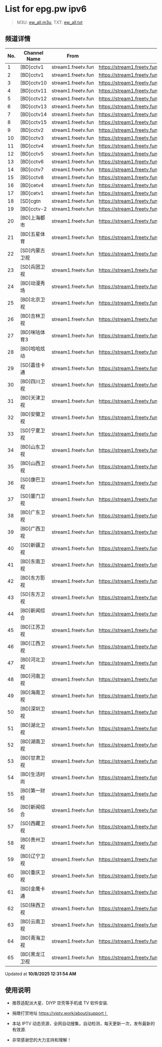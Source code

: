 # List for **epg.pw ipv6**

> M3U: [ew_all.m3u](./ew_all.m3u ), TXT: [ew_all.txt](./txt/ew_all.txt )

## 频道详情

| No. | Channel Name | From | Source |
| --- | ------------ | ---- | ------ |
| 1 | [BD]cctv1 | stream1.freetv.fun | <https://stream1.freetv.fun/9c278a43d5bf7e515412f079507a71cfb8a263ff4938b30757880c9c7cd972b7.m3u8> |
| 2 | [BD]cctv1 | stream1.freetv.fun | <https://stream1.freetv.fun/95cc7a9a16c9974d8c981d42c9a213879904ab744e95150717697089791ab4f0.m3u8> |
| 3 | [BD]cctv10 | stream1.freetv.fun | <https://stream1.freetv.fun/03ec808959ed34e80c3c17243268f70f92783305bd601cfce15814b67c7ba180.m3u8> |
| 4 | [BD]cctv11 | stream1.freetv.fun | <https://stream1.freetv.fun/a1ee8a4f3954b5e76c7d40251197d089421f936e5f616960f16ff6494fff42bf.m3u8> |
| 5 | [BD]cctv12 | stream1.freetv.fun | <https://stream1.freetv.fun/1bf6d0c6726f032a9bc41f9cb6b498c67ccdfe47362d6b29b6a2fb2a56c57a53.m3u8> |
| 6 | [BD]cctv13 | stream1.freetv.fun | <https://stream1.freetv.fun/6c43994efaf873ec88937d3ff55a75d044c558c07de5f93f7e4619c2b41bf49c.m3u8> |
| 7 | [BD]cctv14 | stream1.freetv.fun | <https://stream1.freetv.fun/2e63e70a7eff85f483c37fb40a1579d6f44acad6ace43b96caac0f265031b0a5.m3u8> |
| 8 | [BD]cctv15 | stream1.freetv.fun | <https://stream1.freetv.fun/2b03696098d89baaf86e60e9dabcef119de0e8190cc42e10ace472312f488b65.m3u8> |
| 9 | [BD]cctv2 | stream1.freetv.fun | <https://stream1.freetv.fun/ddc1240d9cafb3571f6af0ae89031e56412c7501e12876ce26bad8ddfe7a2f52.m3u8> |
| 10 | [BD]cctv3 | stream1.freetv.fun | <https://stream1.freetv.fun/b67ae4b56b7ac6df47e9c81f23cd65455c6c0a5e71de8b1b36345ecc5b3ccedc.m3u8> |
| 11 | [BD]cctv4 | stream1.freetv.fun | <https://stream1.freetv.fun/2d775dbe18822cdac5a52a92edf587ac88cdebdcb14b310e254c376cce5f44d2.m3u8> |
| 12 | [BD]cctv5 | stream1.freetv.fun | <https://stream1.freetv.fun/0e67c24133bbf121a8f74e59353f4e2a8932983d3fedfee00fcf4e1dfd35bf11.m3u8> |
| 13 | [BD]cctv6 | stream1.freetv.fun | <https://stream1.freetv.fun/63514d6a0cc1d233f91a13749a64b5271fed4f84f47cc884e189a42a4837d620.m3u8> |
| 14 | [BD]cctv7 | stream1.freetv.fun | <https://stream1.freetv.fun/33acfb5aeb4b37ea0b4d12aedbf55cf1053931084ac7df884880cedfb6c0042d.m3u8> |
| 15 | [BD]cctv8 | stream1.freetv.fun | <https://stream1.freetv.fun/284609d8ba5cd00caa2a9cef1a983d71487147fba8aa2258db3a4e7d871d4fa1.m3u8> |
| 16 | [BD]cetv4 | stream1.freetv.fun | <https://stream1.freetv.fun/168b387c09e22fb0cdda5c1dcf49b1ab10c2714787ceb25c78eca80cc3522422.m3u8> |
| 17 | [BD]cetv1 | stream1.freetv.fun | <https://stream1.freetv.fun/b983a8a5adb5323c774107f8051b54d1581c72d82802631bcc3896bd61e12e3d.m3u8> |
| 18 | [SD]cgtn | stream1.freetv.fun | <https://stream1.freetv.fun/c1606e5f7aae30754e5ef371d72c55baa1a02db2db99392cf916104dcf35fc1d.m3u8> |
| 19 | [BD]cctv-2 | stream1.freetv.fun | <https://stream1.freetv.fun/cd5157545b82f5dd9d883d92e2a9604dc937707818140cc89c4358c48e5374d0.m3u8> |
| 20 | [BD]上海都市 | stream1.freetv.fun | <https://stream1.freetv.fun/c51379ba4852f1be15b1a0bc4332b09049cb4df778fff224c8966217566ac38a.m3u8> |
| 21 | [BD]五星体育 | stream1.freetv.fun | <https://stream1.freetv.fun/d99d90dcb204a091467cada6295ceb8dfb0cf5c3890378e1d0f57ec8ef9922f0.m3u8> |
| 22 | [SD]内蒙古卫视 | stream1.freetv.fun | <https://stream1.freetv.fun/263e5a5eb28d709848af0b6e283422b92c4de866d01f1ccaebd57b2358f24c18.m3u8> |
| 23 | [SD]兵团卫视 | stream1.freetv.fun | <https://stream1.freetv.fun/7e0d9638f60dca70ddc3a2437eb10e874587f11f9d3efd833e71acfbdf2de2d6.m3u8> |
| 24 | [BD]动漫秀场 | stream1.freetv.fun | <https://stream1.freetv.fun/92770c17901d40448d85aff2a2a1a7d5df7bc2d11a45e6c1aeb260b8172f99fe.m3u8> |
| 25 | [BD]北京卫视 | stream1.freetv.fun | <https://stream1.freetv.fun/c5769ca8df272ca99803feebc655cd01b1e4e663d4a4550d86ee338e1058ccfb.m3u8> |
| 26 | [BD]吉林卫视 | stream1.freetv.fun | <https://stream1.freetv.fun/9b2b6109a8b20597e52c1c16cf0361b64377499304d3829763883dfe7748e8a7.m3u8> |
| 27 | [BD]咪咕体育3 | stream1.freetv.fun | <https://stream1.freetv.fun/e190bd36908a198b828009b1db68130da9dfb9888ea029841482834c5cc11796.m3u8> |
| 28 | [BD]哈哈炫动 | stream1.freetv.fun | <https://stream1.freetv.fun/eb5f5043576df8dd2010842c01a50be553e41c876df908dd14018ed306f35411.m3u8> |
| 29 | [SD]嘉佳卡通 | stream1.freetv.fun | <https://stream1.freetv.fun/c35e7322dda3b1dad2e328269a875ee5a916dc42ea2abf9dedac1d7743c18f42.m3u8> |
| 30 | [BD]四川卫视 | stream1.freetv.fun | <https://stream1.freetv.fun/7517a57393152a87736b70419c4f52cd01e317a6c75a21482f4c6542d6cce74d.m3u8> |
| 31 | [BD]天津卫视 | stream1.freetv.fun | <https://stream1.freetv.fun/4bafa8b28ae13b03c0a8748b7290f2e013080913a8ce1db58a50237919388fb0.m3u8> |
| 32 | [BD]安徽卫视 | stream1.freetv.fun | <https://stream1.freetv.fun/e25c944df2aaf987bf889108895b9e4364a3b6efdadc21b0a28e941bc2b1401d.m3u8> |
| 33 | [SD]宁夏卫视 | stream1.freetv.fun | <https://stream1.freetv.fun/9f7e8f87908c110047ab0134e09c01d560bb6d738b9e8b673b83e2cfa5333644.m3u8> |
| 34 | [BD]山东卫视 | stream1.freetv.fun | <https://stream1.freetv.fun/77c364dc1a58ed62d710b1a31406649e63c3dc8fe28baebf8aa19fc2fc67bc41.m3u8> |
| 35 | [BD]山西卫视 | stream1.freetv.fun | <https://stream1.freetv.fun/2f538e8c3c3dc60b99799fb3331f5f05b5a9c3c574544b4178a57a7de78f6884.m3u8> |
| 36 | [SD]康巴卫视 | stream1.freetv.fun | <https://stream1.freetv.fun/295dab8dd3a41d46b785fb58e7500b7009075daa90a521415f2aa8c5f90d94fa.m3u8> |
| 37 | [SD]厦门卫视 | stream1.freetv.fun | <https://stream1.freetv.fun/7907de08b866a16994d4f3c7c6379db89306623f33090d7059581f08e3dbd98a.m3u8> |
| 38 | [BD]广东卫视 | stream1.freetv.fun | <https://stream1.freetv.fun/d99ebf6380ce5401b8b49d60a1ad48958939ea0748012600f594812f43daf187.m3u8> |
| 39 | [BD]广西卫视 | stream1.freetv.fun | <https://stream1.freetv.fun/769f22146852e78af58e6a25a46ca80a48e35ccb700ac75e8ab42a72473ba60c.m3u8> |
| 40 | [SD]新疆卫视 | stream1.freetv.fun | <https://stream1.freetv.fun/ff50600dd45b1b1656f2f7535c04f361a6e8c33606e19dbc9b0316bd173f9408.m3u8> |
| 41 | [BD]东南卫视 | stream1.freetv.fun | <https://stream1.freetv.fun/70abcb0b881539f6eca28137e803ff5f7ec964873f03cbb563f5dd595940ab2c.m3u8> |
| 42 | [BD]东方影视 | stream1.freetv.fun | <https://stream1.freetv.fun/9493fa74ebe3fd1dabccb3098f4d4a4b4ff560c2358a3a2601ad75d664144498.m3u8> |
| 43 | [SD]东方卫视 | stream1.freetv.fun | <https://stream1.freetv.fun/261a184cf001b57705eca5d12886ec0180c59d7d7d339eb0ec54d6666ada9926.m3u8> |
| 44 | [BD]新闻综合 | stream1.freetv.fun | <https://stream1.freetv.fun/9585bd251ceb89ed89a45812f120781dac9ddc1ce6c46699a762801c7d48c728.m3u8> |
| 45 | [BD]江苏卫视 | stream1.freetv.fun | <https://stream1.freetv.fun/f2835565150a8ef703de061cfb057202dc9db5475adefcceae2c98b1058ad05b.m3u8> |
| 46 | [BD]江西卫视 | stream1.freetv.fun | <https://stream1.freetv.fun/bc4d49bde015fc24aafb924423536d9ec2f09ad3d55313e4a482ba85ae48b175.m3u8> |
| 47 | [BD]河北卫视 | stream1.freetv.fun | <https://stream1.freetv.fun/72a6d2b63d9c0dd03c83c4ede890ba0a0977dffc36c51584c8cd5a24c95e861c.m3u8> |
| 48 | [BD]河南卫视 | stream1.freetv.fun | <https://stream1.freetv.fun/f64729f80423b183cd5c5e3d93c57732416de2210609891cb7a2438c04742745.m3u8> |
| 49 | [BD]海南卫视 | stream1.freetv.fun | <https://stream1.freetv.fun/4976d4d4adc40dea6818cd00c88f573f89241aa55da491202c4383813aa6bde6.m3u8> |
| 50 | [BD]深圳卫视 | stream1.freetv.fun | <https://stream1.freetv.fun/4fbfc3060dd00e1fd917f081810869767d63cfcdeea04c8f312b74848c395149.m3u8> |
| 51 | [BD]湖北卫视 | stream1.freetv.fun | <https://stream1.freetv.fun/e410270d0e6f4b56d232ccc13ac4527e97851be708853ad4278b321d78566562.m3u8> |
| 52 | [BD]湖南卫视 | stream1.freetv.fun | <https://stream1.freetv.fun/a3a2c5f90a832cca666abb96a7c41c31257255929c370ef293eb28e6485055d0.m3u8> |
| 53 | [BD]甘肃卫视 | stream1.freetv.fun | <https://stream1.freetv.fun/b14558c4b4b9dd59004052dfe14922a1090bfe3f8040fc5d4fef80a993ffd127.m3u8> |
| 54 | [BD]生活时尚 | stream1.freetv.fun | <https://stream1.freetv.fun/9d62fc46bb74c3eb66fdba1935da47edd87f2751f434f9d082bf0b036503db29.m3u8> |
| 55 | [BD]第一财经 | stream1.freetv.fun | <https://stream1.freetv.fun/533f951c259e0a0db9189aab022c535bca241b30dbf0d18aca82012de4e8c080.m3u8> |
| 56 | [BD]新闻综合 | stream1.freetv.fun | <https://stream1.freetv.fun/b15ca8c8eccf56990df595ab996e237bea8d78d60312ad61da5559e1fd2c76ac.m3u8> |
| 57 | [SD]西藏卫视 | stream1.freetv.fun | <https://stream1.freetv.fun/b718607feb115c74177b3dddec244d926258c77380863ab51f0427f4e0127602.m3u8> |
| 58 | [BD]贵州卫视 | stream1.freetv.fun | <https://stream1.freetv.fun/b3e41d7e57e01edee53dd076c2bbb91349a18376124d5911fcb436aeba6fb442.m3u8> |
| 59 | [BD]辽宁卫视 | stream1.freetv.fun | <https://stream1.freetv.fun/91916992fb62b120939e6706e0afe5b3f293ac89ef6e02481b3f54c9a869c6c3.m3u8> |
| 60 | [BD]重庆卫视 | stream1.freetv.fun | <https://stream1.freetv.fun/66e6ffc14ba28d8016b7bcefc89a15d5c5bd31a979a4057fe54b14ed47742986.m3u8> |
| 61 | [BD]金鹰卡通 | stream1.freetv.fun | <https://stream1.freetv.fun/5e3bed107644ced1e2d243d9b30a7162afd97def301f0eaccf91fd58dcd2ebf6.m3u8> |
| 62 | [SD]陕西卫视 | stream1.freetv.fun | <https://stream1.freetv.fun/cb516ac465877e0fecc26654d22360f652319eb709bdc2d85bc423e124c03255.m3u8> |
| 63 | [BD]云南卫视 | stream1.freetv.fun | <https://stream1.freetv.fun/a2a0fa655e9a5b0c1c16271c093cadcaa175b9cf5046102a4dc37ab05a297a5d.m3u8> |
| 64 | [BD]青海卫视 | stream1.freetv.fun | <https://stream1.freetv.fun/21a7df97359df58f2c9678a4a35acce1c3741b5efe2e5e2ad14406515c001c14.m3u8> |
| 65 | [BD]黑龙江卫视 | stream1.freetv.fun | <https://stream1.freetv.fun/8d6599d4f5377ef7e731fa12827bc7140aca2ded6e771f8d82ee35803f5b15f6.m3u8> |

Updated at **10/8/2025 12:31:54 AM**

## 使用说明

- 推荐适配派大星、DIYP 空壳等手机或 TV 软件安装.

- 捐赠打赏地址 <https://viptv.work/about/support！>

- 本站 IPTV 动态资源，全网自动搜集，自动检测，每天更新一次，发布最新的有效源.

- 非常感谢您的大力支持和理解！
